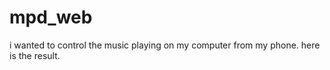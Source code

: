 # mpd_web

i wanted to control the music playing on my computer from my phone.  here is the result.

